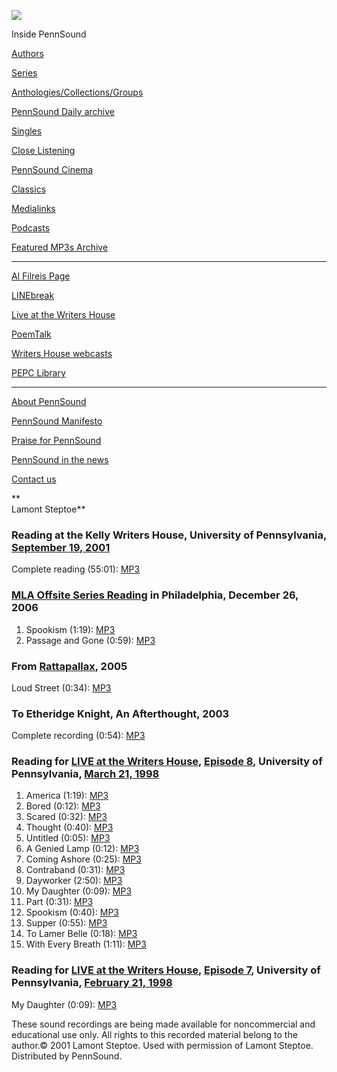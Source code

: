 ![](PennSound_flat.gif)

  

  
  

Inside PennSound

[Authors](authors.php)

[Series](series.php)

[Anthologies/Collections/Groups](anthologies.php)

[PennSound Daily archive](http://writing.upenn.edu/pennsound/daily)

[Singles](http://writing.upenn.edu/pennsound/singles)

[Close Listening](Close-Listening.php)

[PennSound Cinema](video.php)

[Classics](classics.php)

[Medialinks](http://writing.upenn.edu/wh/multimedia/medialinks/index.php)

[Podcasts](http://writing.upenn.edu/pennsound/podcasts.php)

[Featured MP3s Archive](featured-resources-archive.php)

------------------------------------------------------------------------

[Al Filreis Page](Filreis.html)

[LINEbreak](LINEbreak.html)

[Live at the Writers House](http://writing.upenn.edu/%7Ewh/involved/series/live/)

[PoemTalk](http://jacket2.org/content/poem-talk)

[Writers House webcasts](http://writing.upenn.edu/%7Ewh/webcasts/)

[PEPC
Library](http://writing.upenn.edu/pepc/contents.html)

------------------------------------------------------------------------

[About PennSound](http://writing.upenn.edu/pennsound/about.php)

[PennSound Manifesto](http://writing.upenn.edu/pennsound/manifesto.php)

<span class="quoted1">[Praise for PennSound](http://writing.upenn.edu/pennsound/praise.php)</span>

[PennSound in the news](http://writing.upenn.edu/pennsound/news)

[Contact us](mailto:pennsound@writing.upenn.edu)

**  
Lamont Steptoe**

### Reading at the Kelly Writers House, University of Pennsylvania, [September 19, 2001](http://www.writing.upenn.edu/~wh/calendar/0901.html#19)

Complete reading (55:01): [MP3](http://media.sas.upenn.edu/pennsound/authors/Steptoe/Steptoe-Lamont_UPenn_9-19-01.mp3)

### [MLA Offsite Series Reading](http://writing.upenn.edu/pennsound/x/MLA-Offsite.php#12-26-06) in Philadelphia, December 26, 2006

1.  Spookism (1:19): [MP3](http://media.sas.upenn.edu/pennsound/authors/Steptoe/Steptoe-Lamont_1_Spookism_MLA_Philadelphia_12-26-06.mp3)
2.  Passage and Gone (0:59): [MP3](http://media.sas.upenn.edu/pennsound/authors/Steptoe/Steptoe-Lamont_2_Passage-and-Gone_MLA_Philadelphia_12-26-06.mp3)

### From [Rattapallax](http://writing.upenn.edu/pennsound/x/Rattapallax.html), 2005

Loud Street (0:34): [MP3](http://media.sas.upenn.edu/pennsound/groups/Rattapallax/Steptoe-Lamont_Loud-Street_Rattapallax_1999.mp3)

### To Etheridge Knight, An Afterthought, 2003

Complete recording (0:54): [MP3](http://media.sas.upenn.edu/pennsound/authors/Steptoe/Steptoe-Lamont_To-Etheridge-Knight_2003.mp3)

### Reading for [LIVE at the Writers House](http://writing.upenn.edu/wh/involved/series/live/), [Episode 8](http://writing.upenn.edu/wh/involved/series/live/#8), University of Pennsylvania, [March 21, 1998](http://writing.upenn.edu/~wh/calendar/0398.html#21)

1.  America (1:19): [MP3](http://media.sas.upenn.edu/LiveKWH/1998/LiveEight/Steptoe-Lamer_America_LiveKWH.mp3)
2.  Bored (0:12): [MP3](http://media.sas.upenn.edu/LiveKWH/1998/LiveEight/Steptoe-Lamer_Bored_LiveKWH.mp3)
3.  Scared (0:32): [MP3](http://media.sas.upenn.edu/LiveKWH/1998/LiveEight/Steptoe-Lamer_Scared_LiveKWH.mp3)
4.  Thought (0:40): [MP3](http://media.sas.upenn.edu/LiveKWH/1998/LiveEight/Steptoe-Lamer_Thought_LiveKWH.mp3)
5.  Untitled (0:05): [MP3](http://media.sas.upenn.edu/LiveKWH/1998/LiveEight/Steptoe-Lamer_Untitled_LiveKWH.mp3)
6.  A Genied Lamp (0:12): [MP3](http://media.sas.upenn.edu/LiveKWH/1998/LiveEight/Steptoe-Lamont_A-Genied-Lamp_LiveKWH.mp3)
7.  Coming Ashore (0:25): [MP3](http://media.sas.upenn.edu/LiveKWH/1998/LiveEight/Steptoe-Lamont_Coming-Ashore_LiveKWH.mp3)
8.  Contraband (0:31): [MP3](http://media.sas.upenn.edu/LiveKWH/1998/LiveEight/Steptoe-Lamont_Contraband_LIVEKWH.mp3)
9.  Dayworker (2:50): [MP3](http://media.sas.upenn.edu/LiveKWH/1998/LiveEight/Steptoe-Lamont_Dayworker_LiveKWH.mp3)
10. My Daughter (0:09): [MP3](http://media.sas.upenn.edu/LiveKWH/1998/LiveEight/Steptoe-Lamont_My-Daughter_LiveKWH.mp3)
11. Part (0:31): [MP3](http://media.sas.upenn.edu/LiveKWH/1998/LiveEight/Steptoe-Lamont_Part_LiveKWH.mp3)
12. Spookism (0:40): [MP3](http://media.sas.upenn.edu/LiveKWH/1998/LiveEight/Steptoe-Lamont_Spookism_LiveKWH.mp3)
13. Supper (0:55): [MP3](http://media.sas.upenn.edu/LiveKWH/1998/LiveEight/Steptoe-Lamont_Supper_LiveKWH.mp3)
14. To Lamer Belle (0:18): [MP3](http://media.sas.upenn.edu/LiveKWH/1998/LiveEight/Steptoe-Lamont_To-Lamer-Belle_LiveKWH.mp3)
15. With Every Breath (1:11): [MP3](http://media.sas.upenn.edu/LiveKWH/1998/LiveEight/Steptoe-Lamont_With-Every-Breath_LiveKWH.mp3)

### Reading for [LIVE at the Writers House](http://writing.upenn.edu/wh/involved/series/live/), [Episode 7](http://writing.upenn.edu/wh/involved/series/live/#7), University of Pennsylvania, [February 21, 1998](http://writing.upenn.edu/~wh/calendar/0298.html#21)

My Daughter (0:09): [MP3](http://media.sas.upenn.edu/LiveKWH/1998/LiveEight/Steptoe-Lamont_My-Daughter_LiveKWH.mp3)

These sound recordings are being made available for noncommercial and educational
use only. All rights to this recorded material belong to the author.© 2001
Lamont Steptoe. Used with permission of Lamont Steptoe. Distributed by
PennSound.
